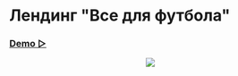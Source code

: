 # Лендинг  "Все для футбола"

### [Demo ▻](https://football.yuliyakalyukh.ru)

<div align="center">
<a href="https://football.yuliyakalyukh.ru">
  <img src="src/img/images/1920_Football.png" />
</a>
</div>
